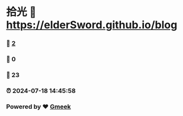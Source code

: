 # 拾光 :link: https://elderSword.github.io/blog 
### :page_facing_up: [2](https://elderSword.github.io/blog/tag.html) 
### :speech_balloon: 0 
### :hibiscus: 23 
### :alarm_clock: 2024-07-18 14:45:58 
### Powered by :heart: [Gmeek](https://github.com/Meekdai/Gmeek)
